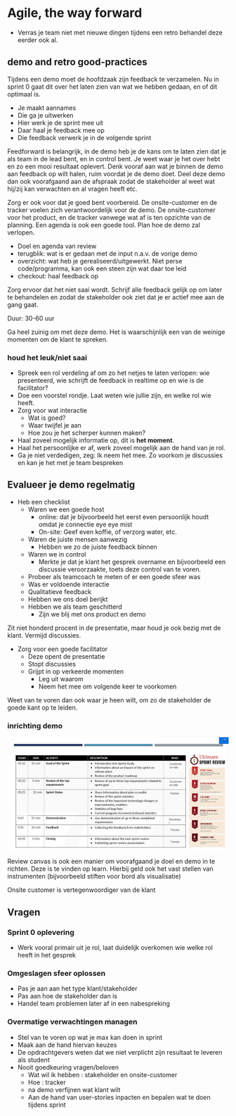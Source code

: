 # Agile, the way forward

- Verras je team niet met nieuwe dingen tijdens een retro behandel deze eerder ook al.


## demo and retro good-practices

Tijdens een demo moet de hoofdzaak zijn feedback te verzamelen. Nu in sprint 0 gaat dit over het laten zien van wat we hebben gedaan, en of dit optimaal is.

- Je maakt aannames
- Die ga je uitwerken
- Hier werk je de sprint mee uit
- Daar haal je feedback mee op
- Die feedback verwerk je in de volgende sprint

Feedforward is belangrijk, in de demo heb je de kans om te laten zien dat je als team in de lead bent, en in control bent. Je weet waar je het over hebt en zo een mooi resultaat oplevert.
Denk vooraf aan wat je binnen de demo aan feedback op wilt halen, ruim voordat je de demo doet. Deel deze demo dan ook voorafgaand aan de afspraak zodat de stakeholder al weet wat hij/zij kan verwachten en al vragen heeft etc.

Zorg er ook voor dat je goed bent voorbereid. De onsite-customer en de tracker voelen zich verantwoordelijk voor de demo. De onsite-customer voor het product, en de tracker vanwege wat af is ten opzichte van de planning.
Een agenda is ook een goede tool. Plan hoe de demo zal verlopen.

- Doel en agenda van review
- terugblik: wat is er gedaan met de input n.a.v. de vorige demo
- overzicht: wat heb je gerealiseerd/uitgewerkt. Niet perse code/programma, kan ook een steen zijn wat daar toe leid
- checkout: haal feedback op

Zorg ervoor dat het niet saai wordt. Schrijf alle feedback gelijk op om later te behandelen en zodat de stakeholder ook ziet dat je er actief mee aan de gang gaat.

Duur: 30-60 uur

Ga heel zuinig om met deze demo. Het is waarschijnlijk een van de weinige momenten om de klant te spreken.


### houd het leuk/niet saai

- Spreek een rol verdeling af om zo het netjes te laten verlopen: wie presenteerd, wie schrijft de feedback in realtime op en wie is de facilitator?
- Doe een voorstel rondje. Laat weten wie jullie zijn, en welke rol wie heeft.
- Zorg voor wat interactie
    - Wat is goed?
    - Waar twijfel je aan
    - Hoe zou je het scherper kunnen maken?
- Haal zoveel mogelijk informatie op, dit is **het moment**.
- Haal het persoonlijke er af, werk zoveel mogelijk aan de hand van je rol.
- Ga je niet verdedigen, zeg: Ik neem het mee. Zo voorkom je discussies en kan je het met je team bespreken



## Evalueer je demo regelmatig

- Heb een checklist
    - Waren we een goede host 
        - online: dat je bijvoorbeeld het eerst even persoonlijk houdt omdat je connectie eye eye mist
        - On-site: Geef even koffie, of verzorg water, etc.
    - Waren de juiste mensen aanwezig
        - Hebben we zo de juiste feedback binnen
    - Waren we in control
        - Merkte je dat je klant het gesprek overname en bijvoorbeeld een discussie veroorzaakte, toets deze control van te voren.
    - Probeer als teamcoach te meten of er een goede sfeer was
    - Was er voldoende interactie
    - Qualitatieve feedback
    - Hebben we ons doel berijkt
    - Hebben we als team geschitterd
        - Zijn we blij met ons product en demo


Zit niet honderd procent in de presentatie, maar houd je ook bezig met de klant. Vermijd discussies.

- Zorg voor een goede facilitator
    - Deze opent de presentatie
    - Stopt discussies
    - Grijpt in op verkeerde momenten
        - Leg uit waarom
        - Neem het mee om volgende keer te voorkomen

Weet van te voren dan ook waar je heen wilt, om zo de stakeholder de goede kant op te leiden.


### inrichting demo
![image of inrichting](./images/sprintretroinrichting.png)

Review canvas is ook een manier om voorafgaand je doel en demo in te richten. Deze is te vinden op learn. Hierbij geld ook het vast stellen van instrumenten (bijvoorbeeld stiften voor bord als visualisatie)

Onsite customer is vertegenwoordiger van de klant



## Vragen


### Sprint 0 oplevering

- Werk vooral primair uit je rol, laat duidelijk overkomen wie welke rol heeft in het gesprek

### Omgeslagen sfeer oplossen

- Pas je aan aan het type klant/stakeholder
- Pas aan hoe de stakeholder dan is
- Handel team problemen later af in een nabespreking

### Overmatige verwachtingen managen

- Stel van te voren op wat je max kan doen in sprint
- Maak aan de hand hiervan keuzes
- De opdrachtgevers weten dat we niet verplicht zijn resultaat te leveren als student
- Nooit goedkeuring vragen/beloven
    - Wat wil ik hebben : stakeholder en onsite-customer
    - Hoe : tracker
    - na demo verfijnen wat klant wilt
    - Aan de hand van user-stories inpacten en bepalen wat te doen tijdens sprint

